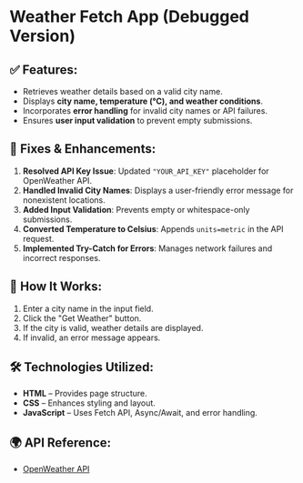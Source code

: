 # Weather Fetch App (Debugged Version)

## ✅ Features:
- Retrieves weather details based on a valid city name.  
- Displays **city name, temperature (°C), and weather conditions**.  
- Incorporates **error handling** for invalid city names or API failures.  
- Ensures **user input validation** to prevent empty submissions.  

## 🔧 Fixes & Enhancements:
1. **Resolved API Key Issue**: Updated `"YOUR_API_KEY"` placeholder for OpenWeather API.  
2. **Handled Invalid City Names**: Displays a user-friendly error message for nonexistent locations.  
3. **Added Input Validation**: Prevents empty or whitespace-only submissions.  
4. **Converted Temperature to Celsius**: Appends `units=metric` in the API request.  
5. **Implemented Try-Catch for Errors**: Manages network failures and incorrect responses.  

## 🚀 How It Works:
1. Enter a city name in the input field.  
2. Click the "Get Weather" button.  
3. If the city is valid, weather details are displayed.  
4. If invalid, an error message appears.  

## 🛠 Technologies Utilized:
- **HTML** – Provides page structure.  
- **CSS** – Enhances styling and layout.  
- **JavaScript** – Uses Fetch API, Async/Await, and error handling.  

## 🌍 API Reference:
- [OpenWeather API](https://api.openweathermap.org/data/2.5/weather)

